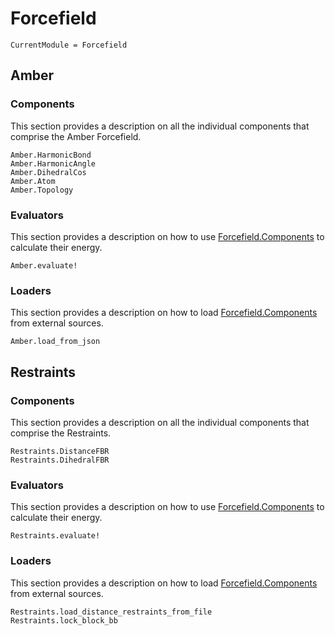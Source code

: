 # Forcefield

```@meta
CurrentModule = Forcefield
```

## Amber

### Components

This section provides a description on all the individual components that comprise the Amber Forcefield.


```@docs
Amber.HarmonicBond
Amber.HarmonicAngle
Amber.DihedralCos
Amber.Atom
Amber.Topology
```

### Evaluators

This section provides a description on how to use [Forcefield.Components](#Components-1) to calculate their energy.


```@docs
Amber.evaluate!
```

### Loaders

This section provides a description on how to load [Forcefield.Components](#Components-1) from external sources.

```@docs
Amber.load_from_json
```

## Restraints

### Components

This section provides a description on all the individual components that comprise the Restraints.


```@docs
Restraints.DistanceFBR
Restraints.DihedralFBR
```

### Evaluators

This section provides a description on how to use [Forcefield.Components](#Components-1) to calculate their energy.


```@docs
Restraints.evaluate!
```

### Loaders

This section provides a description on how to load [Forcefield.Components](#Components-1) from external sources.

```@docs
Restraints.load_distance_restraints_from_file
Restraints.lock_block_bb
```
